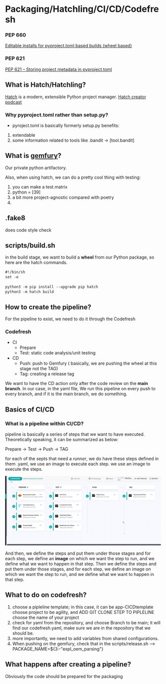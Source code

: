 # Packaging/Hatchling/CI/CD/Codefresh
### PEP 660 
[Editable installs for pyproject.toml based builds (wheel based)](https://peps.python.org/pep-0660/)
### PEP 621 
[PEP 621 – Storing project metadata in pyproject.toml](https://peps.python.org/pep-0621/)

## What is Hatch/Hatchling?
[Hatch](https://hatch.pypa.io/latest/) is a modern, extensible Python project manager.
[Hatch creator podcast](https://www.youtube.com/watch?v=gcgMyRfE8a4)

### Why pyproject.toml rather than setup.py?
* pyroject.toml is basically formerly setup.py
benefits:
1) extendable
2) some information related to tools like .bandit -> [tool.bandit]
## What is [gemfury](https://gemfury.com/)?
Our private python artifactory.

Also, when using hatch, we can do a pretty cool thing with testing: 
1) you can make a test.matrix
2) python = [39]
3) a bit more project-agnostic compared with poetry
4) 
## .fake8
does code style check
## scripts/build.sh
in the build stage, we want to build a **wheel** from our Python package, so here are the hatch commands.
```
#!/bin/sh
set -e

python3 -m pip install --upgrade pip hatch
python3 -m hatch build
```

## How to create the pipeline?
For the pipeline to exist, we need to do it through the Codefresh
### Codefresh
* CI
  * Prepare
  * Test: static code analysis/unit testing
* CD
  * Push: push to Gemfury ( basically, we are pushing the wheel at this stage not the TAG) 
  * Tag: creating a release tag
  
We want to have the CD action only after the code review on the **main branch**. In our case, in the yaml file, We run this pipeline on every push to every branch, and if it is the main branch, we do something. 


## Basics of CI/CD
### What is a pipeline within CI/CD?
pipeline is basically a series of steps that we want to have executed. 
Theoretically speaking, it can be summarized as below: 

Prepare -> Test -> Push -> TAG

for each of the septs that need a *runner*, we do have these steps defined in them .yaml, we use an image to execute each step.
we use an image to execute the steps.

![Screenshot](https://github.com/farnoosh27/NLP/blob/main/DevOps/Screenshot%202023-08-01%20at%2011.56.36%20AM.png)

And then, we define the steps and put them under those stages and for each step, we define an **image** on which we want the step to run, and we define what we want to happen in that step. Then we define the steps and put them under those stages, and for each step, we define an image on which we want the step to run, and we define what we want to happen in that step.

## What to do on codefresh? 
1) choose a pipleline template; in this case, it can be app-CICDtemplate choose project to be agility, and ADD GIT CLONE STEP TO PIPLELINE choose the name of your project
2) check for yaml from the repository, and choose Branch to be main; it will find our codefresh.yaml, make sure we are in the repository that we should be.
3) more importantly, we need to add variables from shared configurations.
4) When pushing on the gemfury, check that in the scripts/release.sh --> PACKAGE_NAME=${3:-"expl_oem_parsing"}

## What happens after creating a pipeline?
Obviously the code should be prepared for the packaging

